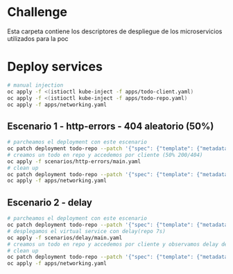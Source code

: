 # Challenge
Esta carpeta contiene los descriptores de despliegue de los microservicios utilizados para la poc

# Deploy services
``` bash
# manual injection
oc apply -f <(istioctl kube-inject -f apps/todo-client.yaml)
oc apply -f <(istioctl kube-inject -f apps/todo-repo.yaml)
oc apply -f apps/networking.yaml
```

## Escenario 1 - http-errors - 404 aleatorio (50%)
``` bash
# parcheamos el deployment con este escenario
oc patch deployment todo-repo --patch '{"spec": {"template": {"metadata": {"labels": {"version": "http-errors"}}}}}'
# creamos un todo en repo y accedemos por cliente (50% 200/404)
oc apply -f scenarios/http-errors/main.yaml
# clean up
oc patch deployment todo-repo --patch '{"spec": {"template": {"metadata": {"labels": {"version": "all-ok"}}}}}'
oc apply -f apps/networking.yaml
```

## Escenario 2 - delay
``` bash
# parcheamos el deployment con este escenario
oc patch deployment todo-repo --patch '{"spec": {"template": {"metadata": {"labels": {"version": "delay"}}}}}'
# desplegamos el virtual service con delay(repo 7s)
oc apply -f scenarios/delay/main.yaml
# creamos un todo en repo y accedemos por cliente y observamos delay de 7s (inspect, network view)
# clean up
oc patch deployment todo-repo --patch '{"spec": {"template": {"metadata": {"labels": {"version": "all-ok"}}}}}'
oc apply -f apps/networking.yaml
```